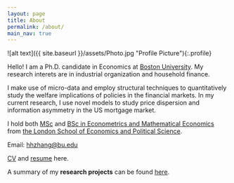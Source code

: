 ```yaml
---
layout: page
title: About
permalink: /about/
main_nav: true
---
```


![alt text]({{ site.baseurl }}/assets/Photo.jpg "Profile Picture"){:.profile}


Hello! I am a Ph.D. candidate in Economics at [Boston University](https://www.bu.edu/econ/). My research interets are in industrial organization and household finance. 

I make use of micro-data and employ structural techniques to quantitatively study the welfare implications of policies in the financial markets. In my current research, I use novel models to study price dispersion and information asymmetry in the US mortgage market. 

I hold both [MSc](https://www.lse.ac.uk/study-at-lse/Graduate/Degree-programmes-2024/MSc-Econometrics-and-Mathematical-Economics) and [BSc in Econometrics and Mathematical Economics](https://www.lse.ac.uk/study-at-lse/Undergraduate/degree-programmes-2024/BSc-Econometrics-and-Mathematical-Economics) from [the London School of Economics and Political Science](https://www.lse.ac.uk/economics).

Email: hhzhang@bu.edu

[CV](https://drive.google.com/file/d/1iFrYfe3i19xgL40cqhVtipmHF_m-gVOK/view?usp=sharing) and [resume](https://drive.google.com/file/d/18WSmE6mB5wZansjW8Lk3hEbgReWxGD7U/view?usp=sharing) here.

A summary of my <b>research projects</b> can be found [here](./research.md).

